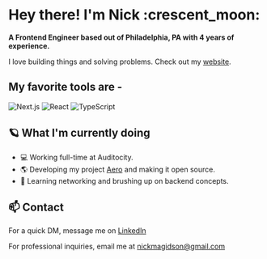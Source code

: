<h1>Hey there! I'm Nick :crescent_moon:</h1>

<b>A Frontend Engineer based out of Philadelphia, PA with 4 years of experience.</b> 

I love building things and solving problems. Check out my [website](https://nickmagidson.com/).


## My favorite tools are -
![Next.js](https://img.shields.io/badge/next.js-000000?style=for-the-badge&logo=nextdotjs&logoColor=white)
![React](https://img.shields.io/badge/React-20232A?style=for-the-badge&logo=react&logoColor=61DAFB)
![TypeScript](https://img.shields.io/badge/TypeScript-007ACC?style=for-the-badge&logo=typescript&logoColor=white)

## :ringed_planet: What I'm currently doing
- :computer: Working full-time at Auditocity.
- :earth_americas: Developing my project [Aero](https://aero-dashboard.netlify.app/) and making it open source.
- :dragon: Learning networking and brushing up on backend concepts.

## 📫 Contact
For a quick DM, message me on [LinkedIn](https://www.linkedin.com/in/nick-magidson/)

For professional inquiries, email me at nickmagidson@gmail.com
